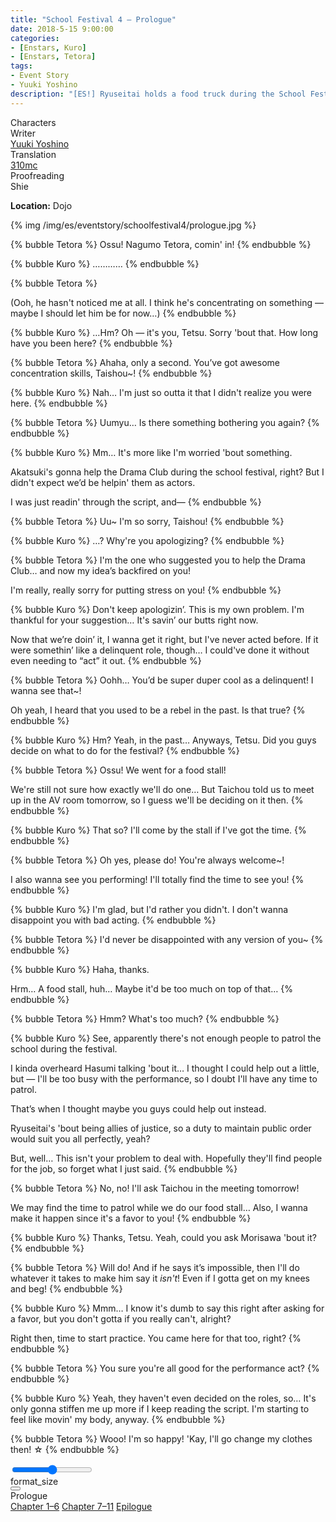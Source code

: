```yaml
---
title: "School Festival 4 – Prologue"
date: 2018-5-15 9:00:00
categories:
- [Enstars, Kuro]
- [Enstars, Tetora]
tags:
- Event Story
- Yuuki Yoshino
description: "[ES!] Ryuseitai holds a food truck during the School Festival, patrolling the place and performing a hero show. Despite that, the transfer student ends up in a pinch, surrounded by delinquents!"
---
```

<div class="three-wrapper" style="--storyColor:#5ac189;--storyColor-rgb:90,193,137;--storyColor-h:147.4;--storyColor-s:45.4%;--storyColor-l:55.5%;">
    <div class="info-area">
        <div class="info">
            <div class="info-item characters">
                <div class="label">
                    Characters
                </div>
                <div class="value">
                <a href="/categories/Enstars/Tetora" character="Tetora"></a>
                <a href="/categories/Enstars/Kuro" character="Kuro"></a>
                </div>
            </div>
            <div class="info-item one">
                <div class="label">
                    Writer
                </div>
                <div class="value">
                    <a href="/tags/Yuuki-Yoshino/">Yuuki Yoshino</a>
                </div>
            </div>
            <div class="info-item two">
                <div class="label">
                    Translation
                </div>
                <div class="value">
                    <a href="/about">310mc</a>
                </div>
            </div>
            <div class="info-item three">
                <div class="label">
                   Proofreading
                </div>
                <div class="value">
                    Shie
                </div>
            </div>
        </div>
    </div>
</div>

<!-- more -->

<div class="msr-location">
    <p><span><b>Location:</b> Dojo</span></p>
</div>

{% img /img/es/eventstory/schoolfestival4/prologue.jpg %}

{% bubble Tetora %}
Ossu! Nagumo Tetora, comin' in!
{% endbubble %}

{% bubble Kuro %}
…………
{% endbubble %}

{% bubble Tetora %}
<th>(Ooh, he hasn't noticed me at all. I think he's concentrating on something — maybe I should let him be for now…)</th>
{% endbubble %}

{% bubble Kuro %}
…Hm? Oh — it's you, Tetsu. Sorry 'bout that. How long have you been here?
{% endbubble %}

{% bubble Tetora %}
Ahaha, only a second. You’ve got awesome concentration skills, Taishou~!
{% endbubble %}

{% bubble Kuro %}
Nah… I'm just so outta it that I didn't realize you were here.
{% endbubble %}

{% bubble Tetora %}
Uumyu… Is there something bothering you again?
{% endbubble %}

{% bubble Kuro %}
Mm… It's more like I'm worried 'bout something.

Akatsuki's gonna help the Drama Club during the school festival, right? But I didn't expect we’d be helpin' them as actors.

I was just readin' through the script, and—
{% endbubble %}

{% bubble Tetora %}
Uu~ I'm so sorry, Taishou!
{% endbubble %}

{% bubble Kuro %}
…? Why're you apologizing?
{% endbubble %}

{% bubble Tetora %}
I'm the one who suggested you to help the Drama Club… and now my idea’s backfired on you!

I'm really, really sorry for putting stress on you!
{% endbubble %}

{% bubble Kuro %}
Don't keep apologizin’. This is my own problem. I'm thankful for your suggestion… It's savin’ our butts right now.

Now that we’re doin’ it, I wanna get it right, but I've never acted before. If it were somethin’ like a delinquent role, though… I could've done it without even needing to “act” it out.
{% endbubble %}

{% bubble Tetora %}
Oohh… You’d be super duper cool as a delinquent! I wanna see that~!

Oh yeah, I heard that you used to be a rebel in the past. Is that true?
{% endbubble %}

{% bubble Kuro %}
Hm? Yeah, in the past… Anyways, Tetsu. Did you guys decide on what to do for the festival?
{% endbubble %}

{% bubble Tetora %}
Ossu! We went for a food stall!

We're still not sure how exactly we'll do one… But Taichou told us to meet up in the AV room tomorrow, so I guess we'll be deciding on it then.
{% endbubble %}

{% bubble Kuro %}
That so? I'll come by the stall if I've got the time.
{% endbubble %}

{% bubble Tetora %}
Oh yes, please do! You're always welcome~!

I also wanna see you performing! I'll totally find the time to see you!
{% endbubble %}

{% bubble Kuro %}
I'm glad, but I'd rather you didn't. I don't wanna disappoint you with bad acting.
{% endbubble %}

{% bubble Tetora %}
I'd never be disappointed with any version of you~
{% endbubble %}

{% bubble Kuro %}
Haha, thanks.

Hrm… A food stall, huh… Maybe it'd be too much on top of that…
{% endbubble %}

{% bubble Tetora %}
Hmm? What's too much?
{% endbubble %}

{% bubble Kuro %}
See, apparently there's not enough people to patrol the school during the festival.

I kinda overheard Hasumi talking 'bout it… I thought I could help out a little, but — I'll be too busy with the performance, so I doubt I'll have any time to patrol.

That’s when I thought maybe you guys could help out instead.

Ryuseitai's 'bout being allies of justice, so a duty to maintain public order would suit you all perfectly, yeah?

But, well… This isn't your problem to deal with. Hopefully they'll find people for the job, so forget what I just said.
{% endbubble %}

{% bubble Tetora %}
No, no! I'll ask Taichou in the meeting tomorrow!

We may find the time to patrol while we do our food stall… Also, I wanna make it happen since it's a favor to you!
{% endbubble %}

{% bubble Kuro %}
Thanks, Tetsu. Yeah, could you ask Morisawa 'bout it?
{% endbubble %}

{% bubble Tetora %}
Will do! And if he says it’s impossible, then I'll do whatever it takes to make him say it *isn't*! Even if I gotta get on my knees and beg!
{% endbubble %}

{% bubble Kuro %}
Mmm… I know it's dumb to say this right after asking for a favor, but you don't gotta if you really can't, alright?

Right then, time to start practice. You came here for that too, right?
{% endbubble %}

{% bubble Tetora %}
You sure you're all good for the performance act?
{% endbubble %}

{% bubble Kuro %}
Yeah, they haven't even decided on the roles, so… It's only gonna stiffen me up more if I keep reading the script. I'm starting to feel like movin' my body, anyway.
{% endbubble %}

{% bubble Tetora %}
Wooo! I'm so happy! 'Kay, I'll go change my clothes then! ☆
{% endbubble %}

<div class="navigation2">
    <div class="toolbar-wrapper">
        <div class="slider-container">
            <input type="range" min="1" max="5" value="3" class="slider">
        </div>
        <div class="toolbar">
            <a target="_blank" href="/translations" class="home-button" title="Translations Masterlist"><i class="fa fa-home"></i></a>
            <div class="toolbar__section">
                <a id="sliderDrop">
                    <span class="material-icons-round" title="Text Size">format_size</span>
                </a>
            </div>
            <a target="_blank" href="/school_festival_4" title="Index"><i class="fa fa-star"></i></a>
            <div class="dropup">
            <button class="dropbtn"><i class="fa fa-list-ol"></i></button>
                <div class="dropup-content">
                    <div>Prologue</div>
                    <a href="/school_festival_4/first_half">Chapter 1–6</a>
                    <a href="/school_festival_4/second_half">Chapter 7–11</a>
                    <a href="/school_festival_4/epilogue">Epilogue</a>
                </div>
            </div>
            <a href="/school_festival_4/first_half" title="Next Chapter: Chapter 1–6"><i class="fa fa-arrow-right"></i></a>
            <a href="#top" class="top-arrow" title="Back to Top"><i class="fa fa-arrow-up"></i></a>
        </div>
    </div>
</div>